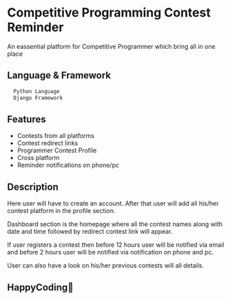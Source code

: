 
# Competitive Programming Contest Reminder

An eassential platform for Competitive Programmer which bring all
in one place 

## Language & Framework

```bash
  Python Language
  Django Framework
```


## Features

- Contests from all platforms
- Contest redirect links
- Programmer Contest Profile
- Cross platform
- Reminder notifications on phone/pc


## Description

Here user will have to create an account. After that user will add
all his/her contest platform in the profile section.

Dashboard section is the homepage where all the contest names along
with date and time followed by redirect contest link will appear.

If user registers a contest then before 12 hours user will be notified
via email and before 2 hours user will be notified via notification on
phone and pc. 

User can also have a look on his/her previous contests will all details.

## HappyCoding🙂

